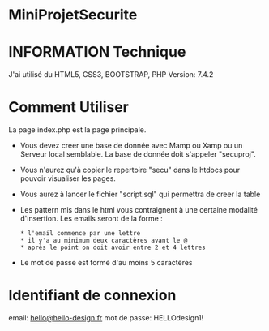 # MiniProjetSecurite

# INFORMATION Technique

J'ai utilisé du HTML5, CSS3, BOOTSTRAP, PHP Version: 7.4.2

# Comment Utiliser

La page index.php est la page principale. 
- Vous devez creer une base de donnée avec Mamp ou Xamp ou un Serveur local semblable.
La base de donnée doit s'appeler "secuproj".

- Vous n'aurez qu'à copier le repertoire "secu" dans le htdocs pour pouvoir visualiser les pages.
- Vous aurez à lancer le fichier "script.sql" qui permettra de creer la table


- Les pattern mis dans le html vous contraignent à une certaine modalité d'insertion. Les emails seront de la forme :
  
      * l'email commence par une lettre
      * il y'a au minimum deux caractères avant le @
      * après le point on doit avoir entre 2 et 4 lettres

- Le mot de passe est formé d'au moins 5 caractères

# Identifiant de connexion

email: hello@hello-design.fr
mot de passe: HELLOdesign1!
